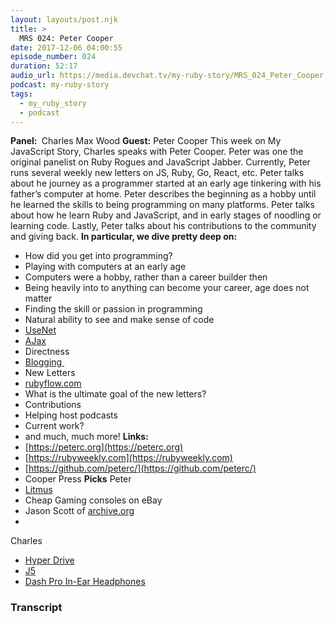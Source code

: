 ```yaml
---
layout: layouts/post.njk
title: >
  MRS 024: Peter Cooper
date: 2017-12-06 04:00:55
episode_number: 024
duration: 52:17
audio_url: https://media.devchat.tv/my-ruby-story/MRS_024_Peter_Cooper.mp3
podcast: my-ruby-story
tags:
  - my_ruby_story
  - podcast
---
```


**Panel:&nbsp;** Charles Max Wood **Guest:** Peter Cooper This week on My JavaScript Story, Charles speaks with Peter Cooper. Peter was one the original panelist on Ruby Rogues and JavaScript Jabber. Currently, Peter runs several weekly new letters on JS, Ruby, Go, React, etc. Peter talks about he journey as a programmer started at an early age tinkering with his father’s computer at home. Peter describes the beginning as a hobby until he learned the skills to being programming on many platforms. Peter talks about how he learn Ruby and JavaScript, and in early stages of noodling or learning code. Lastly, Peter talks about his contributions to the community and giving back. **In particular, we dive pretty deep on:**

- How did you get into programming?
- Playing with computers at an early age
- Computers were a hobby, rather than a career builder then
- Being heavily into to anything can become your career, age does not matter
- Finding the skill or passion in programming
- Natural ability to see and make sense of code
- [UseNet](https://en.wikipedia.org/wiki/Usenet)
- [AJax](<https://en.wikipedia.org/wiki/Ajax_(programming)>)
- Directness
- [Blogging&nbsp;](https://rubyweekly.com)
- New Letters
- [rubyflow.com](https://rubyflow.com)
- What is the ultimate goal of the new letters?
- Contributions
- Helping host podcasts
- Current work?
- and much, much more!
  **Links:&nbsp;**
- [https://peterc.org](https://peterc.org)
- [https://rubyweekly.com](https://rubyweekly.com)
- [https://github.com/peterc/](https://github.com/peterc/)
- Cooper Press
  **Picks** Peter
- [Litmus](https://litmus.com)
- Cheap Gaming consoles on eBay
- Jason Scott of [archive.org](https://archive.org)
-

Charles

- [Hyper Drive](https://www.hypershop.com/collections/hyperdrive)
- [J5](https://en.j5create.com)
- [Dash Pro In-Ear Headphones](https://Dash%20Pro%20In-Ear%20Headphones)

### Transcript

&nbsp;
